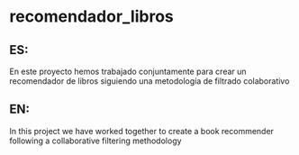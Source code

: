 # recomendador_libros
## ES:
En este proyecto hemos trabajado conjuntamente para crear un recomendador de libros siguiendo una metodología de filtrado colaborativo

## EN:
In this project we have worked together to create a book recommender following a collaborative filtering methodology
